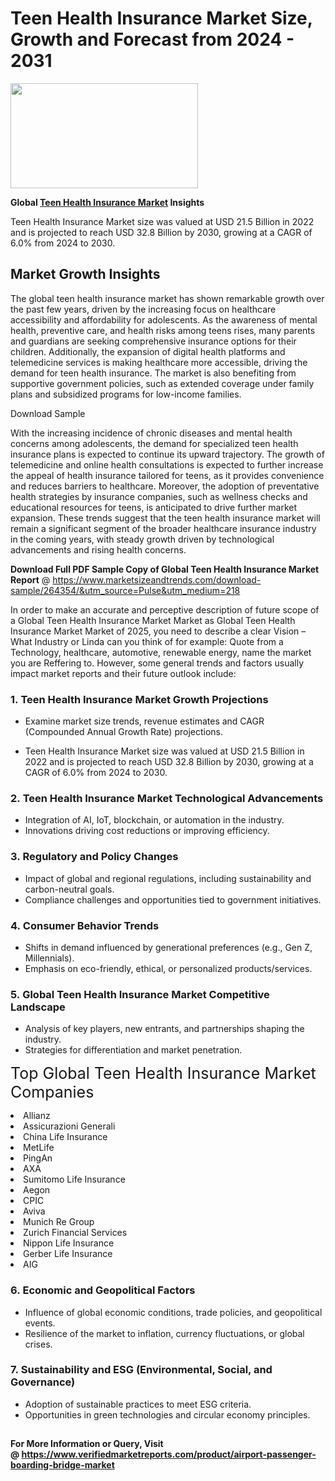 <H1>Teen Health Insurance Market Size, Growth and Forecast from 2024 - 2031</H1><img class="aligncenter size-medium wp-image-584254" src="https://thirdeyenews.in/wp-content/uploads/2024/09/Global-Market-Research-300x168.jpeg" alt="" width="300" height="168" /><p><strong>Global&nbsp;<a href="https://www.marketsizeandtrends.com/download-sample/264354/&amp;utm_source=Pulse&amp;utm_medium=218">Teen Health Insurance Market</a> Insights</strong></p><p>Teen Health Insurance Market size was valued at USD 21.5 Billion in 2022 and is projected to reach USD 32.8 Billion by 2030, growing at a CAGR of 6.0% from 2024 to 2030.</p><p><h2>Market Growth Insights</h2> <p>The global teen health insurance market has shown remarkable growth over the past few years, driven by the increasing focus on healthcare accessibility and affordability for adolescents. As the awareness of mental health, preventive care, and health risks among teens rises, many parents and guardians are seeking comprehensive insurance options for their children. Additionally, the expansion of digital health platforms and telemedicine services is making healthcare more accessible, driving the demand for teen health insurance. The market is also benefiting from supportive government policies, such as extended coverage under family plans and subsidized programs for low-income families.</p> <p>Download Sample</p> <p>With the increasing incidence of chronic diseases and mental health concerns among adolescents, the demand for specialized teen health insurance plans is expected to continue its upward trajectory. The growth of telemedicine and online health consultations is expected to further increase the appeal of health insurance tailored for teens, as it provides convenience and reduces barriers to healthcare. Moreover, the adoption of preventative health strategies by insurance companies, such as wellness checks and educational resources for teens, is anticipated to drive further market expansion. These trends suggest that the teen health insurance market will remain a significant segment of the broader healthcare insurance industry in the coming years, with steady growth driven by technological advancements and rising health concerns. <p></p><p><span class=""><strong>Download Full PDF Sample Copy of Global Teen Health Insurance Market Report</strong> @ <a href="https://www.marketsizeandtrends.com/download-sample/264354/&amp;utm_source=Pulse&amp;utm_medium=218" target="_blank">https://www.marketsizeandtrends.com/download-sample/264354/&amp;utm_source=Pulse&amp;utm_medium=218</a></span></p><p>In order to make an accurate and perceptive description of future scope of a Global&nbsp;Teen Health Insurance Market Market as Global&nbsp;Teen Health Insurance Market Market of 2025, you need to describe a clear Vision &ndash; What Industry or Linda can you think of for example: Quote from a Technology, healthcare, automotive, renewable energy, name the market you are Reffering to. However, some general trends and factors usually impact market reports and their future outlook include:</p><h3>1.&nbsp;<strong>Teen Health Insurance Market Growth Projections</strong></h3><ul><li>Examine market size trends, revenue estimates and CAGR (Compounded Annual Growth Rate) projections.</li><li><p>Teen Health Insurance Market size was valued at USD 21.5 Billion in 2022 and is projected to reach USD 32.8 Billion by 2030, growing at a CAGR of 6.0% from 2024 to 2030.</p></li></ul><h3>2.&nbsp;<strong>Teen Health Insurance Market Technological Advancements</strong></h3><ul><li>Integration of AI, IoT, blockchain, or automation in the industry.</li><li>Innovations driving cost reductions or improving efficiency.</li></ul><h3>3.&nbsp;<strong>Regulatory and Policy Changes</strong></h3><ul><li>Impact of global and regional regulations, including sustainability and carbon-neutral goals.</li><li>Compliance challenges and opportunities tied to government initiatives.</li></ul><h3>4.&nbsp;<strong>Consumer Behavior Trends</strong></h3><ul><li>Shifts in demand influenced by generational preferences (e.g., Gen Z, Millennials).</li><li>Emphasis on eco-friendly, ethical, or personalized products/services.</li></ul><h3>5.&nbsp;<strong>Global Teen Health Insurance Market Competitive Landscape</strong></h3><ul><li>Analysis of key players, new entrants, and partnerships shaping the industry.</li><li>Strategies for differentiation and market penetration.</li></ul><p data-pm-slice="1 1 []"><span style="color: inherit; font-family: inherit; font-size: 25px;">Top Global Teen Health Insurance Market Companies</span></p><div class="" data-test-id=""><p><li>Allianz</li><li> Assicurazioni Generali</li><li> China Life Insurance</li><li> MetLife</li><li> PingAn</li><li> AXA</li><li> Sumitomo Life Insurance</li><li> Aegon</li><li> CPIC</li><li> Aviva</li><li> Munich Re Group</li><li> Zurich Financial Services</li><li> Nippon Life Insurance</li><li> Gerber Life Insurance</li><li> AIG</li></p></div><h3>6.&nbsp;<strong>Economic and Geopolitical Factors</strong></h3><ul><li>Influence of global economic conditions, trade policies, and geopolitical events.</li><li>Resilience of the market to inflation, currency fluctuations, or global crises.</li></ul><h3>7.&nbsp;<strong>Sustainability and ESG (Environmental, Social, and Governance)</strong></h3><ul><li>Adoption of sustainable practices to meet ESG criteria.</li><li>Opportunities in green technologies and circular economy principles.</li></ul><h2><strong style="font-size: 14px;">For More Information or Query, Visit @&nbsp;</strong><a style="background-color: #ffffff; font-size: 14px;" href="https://www.marketsizeandtrends.com/report/teen-health-insurance-market/" target="_blank">https://www.verifiedmarketreports.com/product/airport-passenger-boarding-bridge-market</a></h2>
